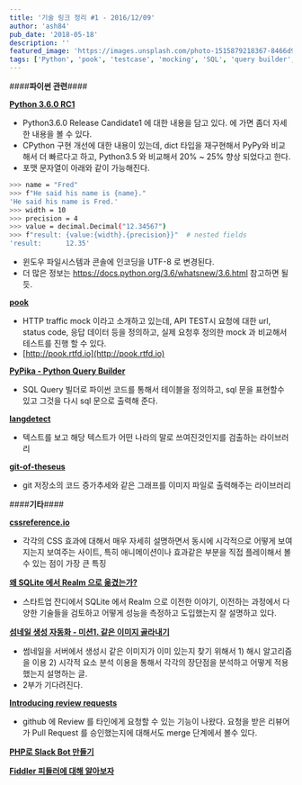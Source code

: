 ```yaml
---
title: '기술 링크 정리 #1 - 2016/12/09'
author: 'ash84'
pub_date: '2018-05-18'
description: ''
featured_image: 'https://images.unsplash.com/photo-1515879218367-8466d910aaa4?ixlib=rb-0.3.5&ixid=eyJhcHBfaWQiOjEyMDd9&s=575755492ef51726cb066f422908b9d7&auto=format&fit=crop&w=1349&q=80'
tags: ['Python', 'pook', 'testcase', 'mocking', 'SQL', 'query builder', 'Git', 'css', 'sqlite3', 'Realm', 'github', 'slack bot', 'fildder', 'tech-links']
---
```



####**파이썬 관련**####

[**Python 3.6.0 RC1**](https://docs.python.org/3.6/whatsnew/3.6.html)

- Python3.6.0 Release Candidate1 에 대한 내용을 담고 있다. 에 가면 좀더 자세한 내용을 볼 수 있다. 
- CPython 구현 개선에 대한 내용이 있는데, dict 타입을 재구현해서 PyPy와 비교해서 더 빠르다고 하고, Python3.5 와 비교해서 20% ~ 25% 향상 되었다고 한다. 
- 포맷 문자열이 아래와 같이 가능해진다. 
```bash
>>> name = "Fred"
>>> f"He said his name is {name}."
'He said his name is Fred.'
>>> width = 10
>>> precision = 4
>>> value = decimal.Decimal("12.34567")
>>> f"result: {value:{width}.{precision}}"  # nested fields
'result:      12.35'
```
- 윈도우 파일시스템과 콘솔에 인코딩을 UTF-8 로 변경된다. 
- 더 많은 정보는 https://docs.python.org/3.6/whatsnew/3.6.html 참고하면 될듯. 

[**pook**](https://github.com/h2non/pook)

- HTTP traffic mock 이라고 소개하고 있는데, API TEST시 요청에 대한 url, status code, 응답 데이터 등을 정의하고, 실제 요청후 정의한 mock 과 비교해서 테스트를 진행 할 수 있다. 
- [http://pook.rtfd.io](http://pook.rtfd.io)

[**PyPika - Python Query Builder**](https://github.com/kayak/pypika)

- SQL Query 빌더로 파이썬 코드를 통해서 테이블을 정의하고, sql 문을 표현할수 있고 그것을 다시 sql 문으로 출력해 준다. 

[**langdetect**](https://github.com/Mimino666/langdetect)

- 텍스트를 보고 해당 텍스트가 어떤 나라의 말로 쓰여진것인지를 검출하는 라이브러리

[**git-of-theseus**](https://github.com/erikbern/git-of-theseus)

- git 저장소의 코드 증가추세와 같은 그래프를 이미지 파일로 출력해주는 라이브러리 




####**기타**####

[**cssreference.io**](http://cssreference.io)

- 각각의 CSS 효과에 대해서 매우 자세히 설명하면서 동시에 시각적으로 어떻게 보여지는지 보여주는 사이트, 특히 애니메이션이나 효과같은 부분을 직접 플레이해서 볼수 있는 점이 가장 큰 특징 
 
[**왜 SQLite 에서 Realm 으로 옮겼는가?**](http://tosslab.github.io/android/2016/12/04/why-moves-to-realm.html)

- 스타트업 잔디에서 SQLite 에서 Realm 으로 이전한 이야기, 이전하는 과정에서 다양한 기술들을 검토하고 어떻게 성능을 측정하고 도입했는지 잘 설명하고 있다. 

[**섬네일 생성 자동화 - 미션1. 같은 이미지 골라내기**](http://tmondev.blog.me/220880239580)

- 썸네일을 서버에서 생성시 같은 이미지가 이미 있는지 찾기 위해서 1) 해시 알고리즘을 이용 2) 시각적 요소 분석 이용을 통해서 각각의 장단점을 분석하고 어떻게 적용했는지 설명하는 글. 
- 2부가 기다려진다. 


[**Introducing review requests**](https://github.com/blog/2291-introducing-review-requests)

- github 에 Review 를 타인에게 요청할 수 있는 기능이 나왔다. 요청을 받은 리뷰어가 Pull Request 를 승인했는지에 대해서도 merge 단계에서 볼수 있다.  


[**PHP로 Slack Bot 만들기**](http://www.slideshare.net/wan2land/php-slack-bot)

[**Fiddler 피들러에 대해 알아보자**](http://www.slideshare.net/ssuser67b08e/fiddler-69918175)




